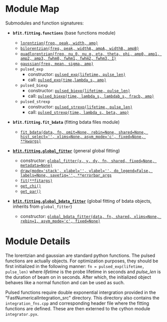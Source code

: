 # Module Map

Submodules and function signatures: 

* **`bfit.fitting.functions`** (base functions module)
    * [`lorentzian(freq, peak, width, amp)`](https://github.com/dfujim/bfit/blob/82dc3488872e55521e0dd7363e287a0ffb387f8c/bfit/fitting/functions.py#L24-L25)
    * [`bilorentzian(freq, peak, widthA, ampA, widthB, ampB)`](https://github.com/dfujim/bfit/blob/82dc3488872e55521e0dd7363e287a0ffb387f8c/bfit/fitting/functions.py#L27-L29)
    * [`quadlorentzian(freq, nu_0, nu_q, eta, theta, phi, amp0, amp1, amp2, amp3, fwhm0, fwhm1, fwhm2, fwhm3, I)`](https://github.com/dfujim/bfit/blob/82dc3488872e55521e0dd7363e287a0ffb387f8c/bfit/fitting/functions.py#L34-L46)
    * [`gaussian(freq, mean, sigma, amp)`](https://github.com/dfujim/bfit/blob/82dc3488872e55521e0dd7363e287a0ffb387f8c/bfit/fitting/functions.py#L31-L32)
    * `pulsed_exp`
        * constructor: [`pulsed_exp(lifetime, pulse_len)`](https://github.com/dfujim/bfit/blob/82dc3488872e55521e0dd7363e287a0ffb387f8c/bfit/fitting/functions.py#L65-L69)
        * call: [`pulsed_exp(time,lambda_s, amp)`](https://github.com/dfujim/bfit/blob/82dc3488872e55521e0dd7363e287a0ffb387f8c/bfit/fitting/functions.py#L84-L85)
    * `pulsed_biexp`
        * constructor: [`pulsed_biexp(lifetime, pulse_len)`](https://github.com/dfujim/bfit/blob/82dc3488872e55521e0dd7363e287a0ffb387f8c/bfit/fitting/functions.py#L65-L69)
        * call: [`pulsed_biexp(time, lambda_s, lambdab_s, fracb, amp)`](https://github.com/dfujim/bfit/blob/82dc3488872e55521e0dd7363e287a0ffb387f8c/bfit/fitting/functions.py#L88-L90)
    * `pulsed_strexp`
        * constructor: [`pulsed_strexp(lifetime, pulse_len)`](https://github.com/dfujim/bfit/blob/82dc3488872e55521e0dd7363e287a0ffb387f8c/bfit/fitting/functions.py#L65-L69)
        * call: [`pulsed_strexp(time, lambda_s, beta, amp)`](https://github.com/dfujim/bfit/blob/82dc3488872e55521e0dd7363e287a0ffb387f8c/bfit/fitting/functions.py#L93-L94)
        
* **`bfit.fitting.fit_bdata`** (fitting bdata files module)
    * [`fit_bdata(data, fn, omit=None, rebin=None, shared=None, hist_select='', xlims=None, asym_mode='c', fixed=None, **kwargs)`](https://github.com/dfujim/bfit/blob/82dc3488872e55521e0dd7363e287a0ffb387f8c/bfit/fitting/fit_bdata.py#L13-L65)

* [**`bfit.fitting.global_fitter`**](https://github.com/dfujim/bfit/blob/master/bfit/fitting/global_fitter.py) (general global fitting)
    * constructor: [`global_fitter(x, y, dy, fn, shared, fixed=None, metadata=None)`](https://github.com/dfujim/bfit/blob/82dc3488872e55521e0dd7363e287a0ffb387f8c/bfit/fitting/global_fitter.py#L92-L119)
    * [`draw(mode='stack', xlabel='', ylabel='', do_legend=False, labels=None, savefig='', **errorbar_args`](https://github.com/dfujim/bfit/blob/82dc3488872e55521e0dd7363e287a0ffb387f8c/bfit/fitting/global_fitter.py#L227-L247)
    * [`fit(**fitargs)`](https://github.com/dfujim/bfit/blob/82dc3488872e55521e0dd7363e287a0ffb387f8c/bfit/fitting/global_fitter.py#L307-L336)
    * [`get_chi()`](https://github.com/dfujim/bfit/blob/82dc3488872e55521e0dd7363e287a0ffb387f8c/bfit/fitting/global_fitter.py#L444-L451)
    * [`get_par()`](https://github.com/dfujim/bfit/blob/82dc3488872e55521e0dd7363e287a0ffb387f8c/bfit/fitting/global_fitter.py#L467-L475)

* [**`bfit.fitting.global_bdata_fitter`**](https://github.com/dfujim/bfit/blob/master/bfit/fitting/global_bdata_fitter.py) (global fitting of bdata objects, inherits from `global_fitter`)
    * constructor: [`global_bdata_fitter(data, fn, shared, xlims=None, rebin=1, asym_mode='c', fixed=None)`](https://github.com/dfujim/bfit/blob/82dc3488872e55521e0dd7363e287a0ffb387f8c/bfit/fitting/global_bdata_fitter.py#L14-L38)

# Module Details

The lorentzian and gaussian are standard python functions. The pulsed functions are actually objects. For optimization purposes, they should be first initialized in the following manner: `fn = pulsed_exp(lifetime, pulse_len)` where *lifetime* is the probe lifetime in seconds and *pulse_len* is the duration of beam on in seconds. After which, the initialized object behaves like a normal function and can be used as such. 

Pulsed functions require double exponential intergration provided in the "FastNumericalIntegration_src" directory. This directory also contains the `integration_fns.cpp` and corresponding header file where the fitting functions are defined. These are then externed to the cython module `integrator.pyx`. 
